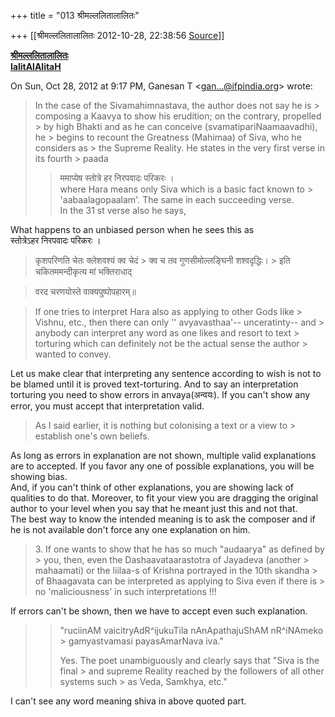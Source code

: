 +++
title = "013 श्रीमल्ललितालालितः"

+++
[[श्रीमल्ललितालालितः	2012-10-28, 22:38:56 [Source](https://groups.google.com/g/bvparishat/c/9SHaNwvK0ZY)]]



  

**[श्रीमल्ललितालालितः](http://www.lalitaalaalitah.com)  
[lalitAlAlitaH](http://dooid.com/lalitaalaalitah)**

  
  
  

On Sun, Oct 28, 2012 at 9:17 PM, Ganesan T \<[gan...@ifpindia.org]()\> wrote:  

> In the case of the Sivamahimnastava, the author does not say he is > composing a Kaavya to show his erudition; on the contrary, propelled > by high Bhakti and as he can conceive (svamatipariNaamaavadhi), he > begins to recount the Greatness (Mahimaa) of Siva, who he considers as > the Supreme Reality. He states in the very first verse in its fourth > paada  
> >  ममाप्येष स्तोत्रे हर निरपवादः परिकरः ।  
> > where Hara means only Siva which is a basic fact known to > 'aabaalagopaalam'. The same in each succeeding verse.  
> In the 31 st verse also he says,  

  
What happens to an unbiased person when he sees this as  
स्तोत्रेऽहर निरपवादः परिकरः ।  
  

> कृशपरिणति चेतः क्लेशवश्यं क्व चेदं >
> क्व च तव गुणसीमोल्लङ्घिनी शश्वदृद्धिः। >
> इति चकितममन्दीकृत्य मां भक्तिराधाद्

> वरद चरणयोस्ते वाक्यपुष्पोपहारम्॥  
>   

> If one tries to interpret Hara also as applying to other Gods like > Vishnu, etc., then there can only '' avyavasthaa'-- unceratinty-- and > anybody can interpret any word as one likes and resort to text > torturing which can definitely not be the actual sense the author > wanted to convey.

  
Let us make clear that interpreting any sentence according to wish is not to be blamed until it is proved text-torturing. And to say an interpretation torturing you need to show errors in anvaya(अन्वयः). If you can't show any error, you must accept that interpretation valid.  
  

> As I said earlier, it is nothing but colonising a text or a view to > establish one's own beliefs.  

  
As long as errors in explanation are not shown, multiple valid explanations are to accepted. If you favor any one of possible explanations, you will be showing bias.  
And, if you can't think of other explanations, you are showing lack of qualities to do that. Moreover, to fit your view you are dragging the original author to your level when you say that he meant just this and not that.  
The best way to know the intended meaning is to ask the composer and if he is not available don't force any one explanation on him.  
  

> 3\. If one wants to show that he has so much "audaarya" as defined by > you, then, even the Dashaavataarastotra of Jayadeva (another > mahaamati) or the liilaa-s of Krishna portrayed in the 10th skandha > of Bhaagavata can be interpreted as applying to Siva even if there is > no 'maliciousness' in such interpretations !!!

  
If errors can't be shown, then we have to accept even such explanation.  
  

> 
> > "ruciinAM vaicitryAdR^ijukuTila nAnApathajuShAM nR^iNAmeko > gamyastvamasi payasAmarNava iva."  
> > 
> > Yes. The poet unambiguously and clearly says that "Siva is the final > and supreme Reality reached by the followers of all other systems such > as Veda, Samkhya, etc."  

  
I can't see any word meaning shiva in above quoted part.  
  

  

